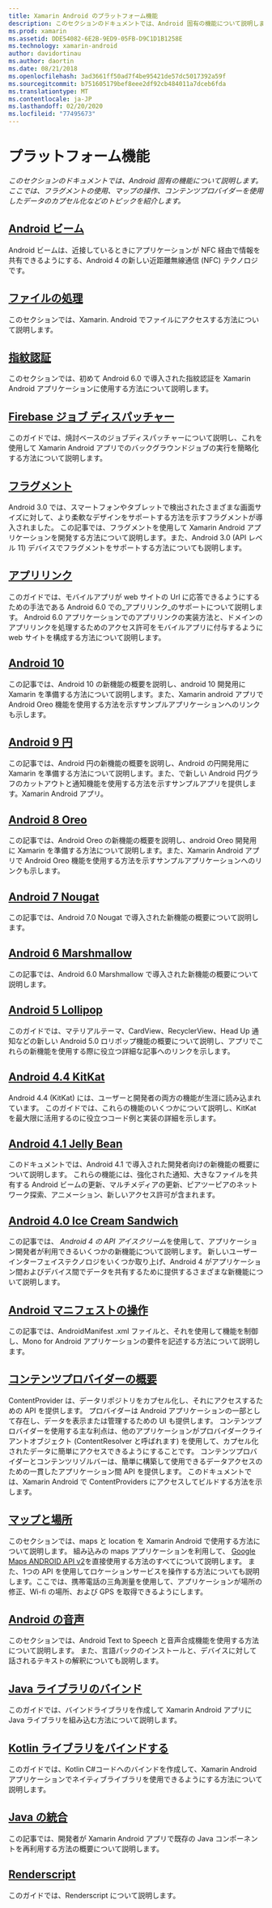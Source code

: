 ```yaml
---
title: Xamarin Android のプラットフォーム機能
description: このセクションのドキュメントでは、Android 固有の機能について説明します。 ここでは、フラグメントの使用、マップの操作、コンテンツプロバイダーを使用したデータのカプセル化などのトピックを紹介します。
ms.prod: xamarin
ms.assetid: DDE54082-6E2B-9ED9-05FB-D9C1D1B1258E
ms.technology: xamarin-android
author: davidortinau
ms.author: daortin
ms.date: 08/21/2018
ms.openlocfilehash: 3ad3661ff50ad7f4be95421de57dc5017392a59f
ms.sourcegitcommit: b751605179bef8eee2df92cb484011a7dceb6fda
ms.translationtype: MT
ms.contentlocale: ja-JP
ms.lasthandoff: 02/20/2020
ms.locfileid: "77495673"
---
```

# <a name="platform-features"></a>プラットフォーム機能

_このセクションのドキュメントでは、Android 固有の機能について説明します。ここでは、フラグメントの使用、マップの操作、コンテンツプロバイダーを使用したデータのカプセル化などのトピックを紹介します。_

## <a name="android-beam"></a>[Android ビーム](~/android/platform/android-beam.md)

Android ビームは、近接しているときにアプリケーションが NFC 経由で情報を共有できるようにする、Android 4 の新しい近距離無線通信 (NFC) テクノロジです。

## <a name="working-with-files"></a>[ファイルの処理](~/android/platform/files/index.md)

このセクションでは、Xamarin. Android でファイルにアクセスする方法について説明します。

## <a name="fingerprint-authentication"></a>[指紋認証](~/android/platform/fingerprint-authentication/index.md)

このセクションでは、初めて Android 6.0 で導入された指紋認証を Xamarin Android アプリケーションに使用する方法について説明します。

## <a name="firebase-job-dispatcher"></a>[Firebase ジョブ ディスパッチャー](~/android/platform/firebase-job-dispatcher.md)

このガイドでは、焼討ベースのジョブディスパッチャーについて説明し、これを使用して Xamarin Android アプリでのバックグラウンドジョブの実行を簡略化する方法について説明します。

## <a name="fragments"></a>[フラグメント](~/android/platform/fragments/index.md)

Android 3.0 では、スマートフォンやタブレットで検出されたさまざまな画面サイズに対して、より柔軟なデザインをサポートする方法を示すフラグメントが導入されました。 この記事では、フラグメントを使用して Xamarin Android アプリケーションを開発する方法について説明します。また、Android 3.0 (API レベル 11) デバイスでフラグメントをサポートする方法についても説明します。

## <a name="app-linking"></a>[アプリリンク](~/android/platform/app-linking.md)

このガイドでは、モバイルアプリが web サイトの Url に応答できるようにするための手法である Android 6.0 での_アプリリンク_のサポートについて説明します。 Android 6.0 アプリケーションでのアプリリンクの実装方法と、ドメインのアプリリンクを処理するためのアクセス許可をモバイルアプリに付与するように web サイトを構成する方法について説明します。

## <a name="android-10"></a>[Android 10](~/android/platform/android-10.md)

この記事では、Android 10 の新機能の概要を説明し、android 10 開発用に Xamarin を準備する方法について説明します。また、Xamarin android アプリで Android Oreo 機能を使用する方法を示すサンプルアプリケーションへのリンクも示します。

## <a name="android-9-pie"></a>[Android 9 円](~/android/platform/pie.md)

この記事では、Android 円の新機能の概要を説明し、Android の円開発用に Xamarin を準備する方法について説明します。また、で新しい Android 円グラフのカットアウトと通知機能を使用する方法を示すサンプルアプリを提供します。Xamarin Android アプリ。

## <a name="android-8-oreo"></a>[Android 8 Oreo](~/android/platform/oreo.md)

この記事では、Android Oreo の新機能の概要を説明し、android Oreo 開発用に Xamarin を準備する方法について説明します。また、Xamarin Android アプリで Android Oreo 機能を使用する方法を示すサンプルアプリケーションへのリンクも示します。

## <a name="android-7-nougat"></a>[Android 7 Nougat](~/android/platform/nougat.md)

この記事では、Android 7.0 Nougat で導入された新機能の概要について説明します。

## <a name="android-6-marshmallow"></a>[Android 6 Marshmallow](~/android/platform/marshmallow.md)

この記事では、Android 6.0 Marshmallow で導入された新機能の概要について説明します。

## <a name="android-5-lollipop"></a>[Android 5 Lollipop](~/android/platform/lollipop.md)

このガイドでは、マテリアルテーマ、CardView、RecyclerView、Head Up 通知などの新しい Android 5.0 ロリポップ機能の概要について説明し、アプリでこれらの新機能を使用する際に役立つ詳細な記事へのリンクを示します。

## <a name="android-44-kitkat"></a>[Android 4.4 KitKat](~/android/platform/kitkat.md)

Android 4.4 (KitKat) には、ユーザーと開発者の両方の機能が生涯に読み込まれています。 このガイドでは、これらの機能のいくつかについて説明し、KitKat を最大限に活用するのに役立つコード例と実装の詳細を示します。

## <a name="android-41-jelly-bean"></a>[Android 4.1 Jelly Bean](~/android/platform/jelly-bean.md)

このドキュメントでは、Android 4.1 で導入された開発者向けの新機能の概要について説明します。 これらの機能には、強化された通知、大きなファイルを共有する Android ビームの更新、マルチメディアの更新、ピアツーピアのネットワーク探索、アニメーション、新しいアクセス許可が含まれます。

## <a name="android-40-ice-cream-sandwich"></a>[Android 4.0 Ice Cream Sandwich](~/android/platform/ice-cream-sandwich.md)

この記事では、 *Android 4 の API アイスクリーム*を使用して、アプリケーション開発者が利用できるいくつかの新機能について説明します。
新しいユーザーインターフェイステクノロジをいくつか取り上げ、Android 4 がアプリケーション間およびデバイス間でデータを共有するために提供するさまざまな新機能について説明します。

## <a name="working-with-the-android-manifest"></a>[Android マニフェストの操作](android-manifest.md)

この記事では、AndroidManifest .xml ファイルと、それを使用して機能を制御し、Mono for Android アプリケーションの要件を記述する方法について説明します。

## <a name="introduction-to-content-providers"></a>[コンテンツプロバイダーの概要](~/android/platform/content-providers/index.md)

ContentProvider は、データリポジトリをカプセル化し、それにアクセスするための API を提供します。 プロバイダーは Android アプリケーションの一部として存在し、データを表示または管理するための UI も提供します。 コンテンツプロバイダーを使用する主な利点は、他のアプリケーションがプロバイダークライアントオブジェクト (ContentResolver と呼ばれます) を使用して、カプセル化されたデータに簡単にアクセスできるようにすることです。 コンテンツプロバイダーとコンテンツリゾルバーは、簡単に構築して使用できるデータアクセスのための一貫したアプリケーション間 API を提供します。 このドキュメントでは、Xamarin Android で ContentProviders にアクセスしてビルドする方法を示します。

## <a name="maps-and-location"></a>[マップと場所](~/android/platform/maps-and-location/index.md)

このセクションでは、maps と location を Xamarin Android で使用する方法について説明します。 組み込みの maps アプリケーションを利用して、 [Google Maps ANDROID API v2](https://developers.google.com/maps/documentation/android/)を直接使用する方法のすべてについて説明します。 また、1つの API を使用してロケーションサービスを操作する方法についても説明します。ここでは、携帯電話の三角測量を使用して、アプリケーションが場所の修正、Wi-fi の場所、および GPS を取得できるようにします。

## <a name="android-speech"></a>[Android の音声](~/android/platform/speech.md)

このセクションでは、Android Text to Speech と音声合成機能を使用する方法について説明します。 また、言語パックのインストールと、デバイスに対して話されるテキストの解釈についても説明します。

## <a name="binding-a-java-library"></a>[Java ライブラリのバインド](binding-java-library/index.md)

このガイドでは、バインドライブラリを作成して Xamarin Android アプリに Java ライブラリを組み込む方法について説明します。

## <a name="bind-a-kotlin-library"></a>[Kotlin ライブラリをバインドする](binding-kotlin-library/index.md)

このガイドでは、Kotlin C#コードへのバインドを作成して、Xamarin Android アプリケーションでネイティブライブラリを使用できるようにする方法について説明します。

## <a name="java-integration"></a>[Java の統合](java-integration/index.md)

この記事では、開発者が Xamarin Android アプリで既存の Java コンポーネントを再利用する方法の概要について説明します。

## <a name="renderscript"></a>[Renderscript](renderscript.md)

このガイドでは、Renderscript について説明します。
